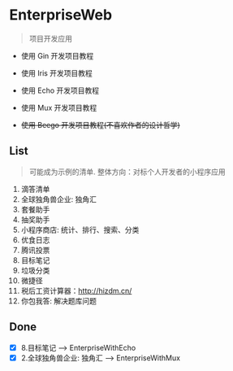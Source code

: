 # EnterpriseWeb

> 项目开发应用



- 使用 Gin 开发项目教程

- 使用 Iris 开发项目教程

- 使用 Echo 开发项目教程

- 使用 Mux 开发项目教程

- ~~使用 Beego 开发项目教程(不喜欢作者的设计哲学)~~




## List

> 可能成为示例的清单.
> 整体方向：对标个人开发者的小程序应用

1. 滴答清单
2. 全球独角兽企业: 独角汇
3. 套餐助手
4. 抽奖助手
5. 小程序商店: 统计、排行、搜索、分类
6. 优食日志
7. 腾讯投票
8. 目标笔记
9. 垃圾分类
10. 微捷径
11. 税后工资计算器：http://hizdm.cn/
12. 你包我答: 解决题库问题

## Done

- [x] 8.目标笔记 --> EnterpriseWithEcho
- [x] 2.全球独角兽企业: 独角汇 --> EnterpriseWithMux
